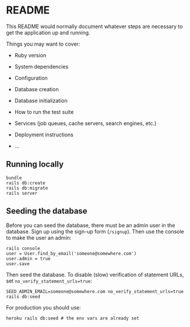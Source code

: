 # README

This README would normally document whatever steps are necessary to get the
application up and running.

Things you may want to cover:

* Ruby version

* System dependencies

* Configuration

* Database creation

* Database initialization

* How to run the test suite

* Services (job queues, cache servers, search engines, etc.)

* Deployment instructions

* ...

## Running locally

    bundle
    rails db:create
    rails db:migrate
    rails server

## Seeding the database

Before you can seed the database, there must be an admin user in the database.
Sign up using the sign-up form (`/signup`). Then use the console to make the user
an admin:

    rails console
    user = User.find_by_email('someone@somewhere.com')
    user.admin = true
    user.save

Then seed the database. To disable (slow) verification of statement URLs,
set `no_verify_statement_urls=true`:

    SEED_ADMIN_EMAIL=someone@somewhere.com no_verify_statement_urls=true rails db:seed

For production you should use:

    heroku rails db:seed # the env vars are already set
